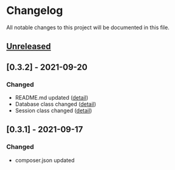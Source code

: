 # Changelog

All notable changes to this project will be documented in this file.

## [Unreleased](https://github.com/mertowitch/PHPneeds/compare/v0.3.2...HEAD)

## [0.3.2] - 2021-09-20

### Changed

- README.md updated ([detail](https://github.com/mertowitch/PHPneeds/compare/v0.3.1...v0.3.2#diff-b335630551682c19a781afebcf4d07bf978fb1f8ac04c6bf87428ed5106870f5))
- Database class changed ([detail](https://github.com/mertowitch/PHPneeds/compare/v0.3.1...v0.3.2#diff-a71fd8e5cd2d33de5278493e2f5f04aeea25ed26cf500d65742d492eb39afec8))
- Session class changed ([detail](https://github.com/mertowitch/PHPneeds/compare/v0.3.1...v0.3.2#diff-e6e35f5873800dc7a0e2c9ce9e96e63f488fa446e1019f59797b9c1f08575dcc))

## [0.3.1] - 2021-09-17

### Changed

- composer.json updated
